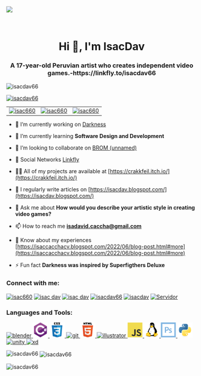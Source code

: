 
<img align="center" src="https://th.bing.com/th/id/R.1bd1cc866ba3c9b6c36983b1e4e4229b?rik=9gRRESDs0%2fVpzA&pid=ImgRaw&r=0">
<br>
<br>
<br>
<h1 align="center">Hi 👋, I'm IsacDav</h1>
<h3 align="center">A 17-year-old Peruvian artist who creates independent video games.-https://linkfly.to/isacdav66</h3>

<p align="left"> <img src="https://komarev.com/ghpvc/?username=isacdav66&label=Profile%20views&color=0e75b6&style=flat&" alt="isacdav66" /> </p>

<p align="left"> <a href="https://github.com/ryo-ma/github-profile-trophy"><img src="https://github-profile-trophy.vercel.app/?username=isacdav66&theme=radical" alt="isacdav66" /></a> </p>

<table style= "border:none">
<tr>
    <td>
<div align="left"> <a href="https://twitter.com/isac660" target="blank"><img src="https://img.shields.io/twitter/follow/isac660?logo=twitter&style=for-the-badge" alt="isac660" /></a> 
    </td>
    <td>
<div align="center"> <a href="https://www.youtube.com/channel/UCWKD-J60Pf78ZUa0qBkbppg" target="blank"><img src="https://img.shields.io/youtube/channel/subscribers/UCWKD-J60Pf78ZUa0qBkbppg?logo=youtube&style=for-the-badge" alt="isac660" /></a> </div>
    </td>
    <td>
<div align="center"> <a href="https://www.youtube.com/channel/UCWKD-J60Pf78ZUa0qBkbppg" target="blank"><img src="https://img.shields.io/discord/1016132327765717012?color=%23003366&logo=discord&logoColor=white%20&style=for-the-badge" alt="isac660" /></a> </div>
    </td>
</tr>
</table>

- 🔭 I’m currently working on [Darkness](https://crakkfeil.itch.io/darkness)

- 🌱 I’m currently learning **Software Design and Development**

- 👯 I’m looking to collaborate on [BROM (unnamed)](https://github.com/IsacDav66/BROMS.git)

- 📱 Social Networks [Linkfly](https://linkfly.to/isacdav66)

- 👨‍💻 All of my projects are available at [https://crakkfeil.itch.io/](https://crakkfeil.itch.io/)

- 📝 I regularly write articles on [https://isacdav.blogspot.com/](https://isacdav.blogspot.com/)

- 💬 Ask me about **How would you describe your artistic style in creating video games?**

- 📫 How to reach me **isadavid.caccha@gmail.com**

- 📄 Know about my experiences [https://isaccacchacv.blogspot.com/2022/06/blog-post.html#more](https://isaccacchacv.blogspot.com/2022/06/blog-post.html#more)

- ⚡ Fun fact **Darkness was inspired by Superfigthers Deluxe**

<h3 align="left">Connect with me:</h3>
<p align="left">
<a href="https://twitter.com/isac660" target="blank"><img align="center" src="https://raw.githubusercontent.com/rahuldkjain/github-profile-readme-generator/master/src/images/icons/Social/twitter.svg" alt="isac660" height="30" width="40" /></a>
<a href="https://www.linkedin.com/in/isac-dav" target="blank"><img align="center" src="https://raw.githubusercontent.com/rahuldkjain/github-profile-readme-generator/master/src/images/icons/Social/linked-in-alt.svg" alt="isac dav" height="30" width="40" /></a>
<a href="https://www.facebook.com/profile.php?id=100090222603025&mibextid=ZbWKwL" target="blank"><img align="center" src="https://raw.githubusercontent.com/rahuldkjain/github-profile-readme-generator/master/src/images/icons/Social/facebook.svg" alt="isac dav" height="30" width="40" /></a>
<a href="https://instagram.com/isacdav66" target="blank"><img align="center" src="https://raw.githubusercontent.com/rahuldkjain/github-profile-readme-generator/master/src/images/icons/Social/instagram.svg" alt="isacdav66" height="30" width="40" /></a>
<a href="https://www.youtube.com/c/isacdav" target="blank"><img align="center" src="https://raw.githubusercontent.com/rahuldkjain/github-profile-readme-generator/master/src/images/icons/Social/youtube.svg" alt="isacdav" height="30" width="40" /></a>
<a href="https://discord.gg/xXcaBfaHE5" target="blank"><img align="center" src="https://raw.githubusercontent.com/rahuldkjain/github-profile-readme-generator/master/src/images/icons/Social/discord.svg" alt="Servidor" height="30" width="40" /></a>
</p>

<h3 align="left">Languages and Tools:</h3>
<p align="left"> <a href="https://www.blender.org/" target="_blank" rel="noreferrer"> <img src="https://download.blender.org/branding/community/blender_community_badge_white.svg" alt="blender" width="40" height="40"/> </a> <a href="https://www.w3schools.com/cs/" target="_blank" rel="noreferrer"> <img src="https://raw.githubusercontent.com/devicons/devicon/master/icons/csharp/csharp-original.svg" alt="csharp" width="40" height="40"/> </a> <a href="https://www.w3schools.com/css/" target="_blank" rel="noreferrer"> <img src="https://raw.githubusercontent.com/devicons/devicon/master/icons/css3/css3-original-wordmark.svg" alt="css3" width="40" height="40"/> </a> <a href="https://git-scm.com/" target="_blank" rel="noreferrer"> <img src="https://www.vectorlogo.zone/logos/git-scm/git-scm-icon.svg" alt="git" width="40" height="40"/> </a> <a href="https://www.w3.org/html/" target="_blank" rel="noreferrer"> <img src="https://raw.githubusercontent.com/devicons/devicon/master/icons/html5/html5-original-wordmark.svg" alt="html5" width="40" height="40"/> </a> <a href="https://www.adobe.com/in/products/illustrator.html" target="_blank" rel="noreferrer"> <img src="https://www.vectorlogo.zone/logos/adobe_illustrator/adobe_illustrator-icon.svg" alt="illustrator" width="40" height="40"/> </a> <a href="https://developer.mozilla.org/en-US/docs/Web/JavaScript" target="_blank" rel="noreferrer"> <img src="https://raw.githubusercontent.com/devicons/devicon/master/icons/javascript/javascript-original.svg" alt="javascript" width="40" height="40"/> </a> <a href="https://www.linux.org/" target="_blank" rel="noreferrer"> <img src="https://raw.githubusercontent.com/devicons/devicon/master/icons/linux/linux-original.svg" alt="linux" width="40" height="40"/> </a> <a href="https://www.photoshop.com/en" target="_blank" rel="noreferrer"> <img src="https://raw.githubusercontent.com/devicons/devicon/master/icons/photoshop/photoshop-line.svg" alt="photoshop" width="40" height="40"/> </a> <a href="https://www.python.org" target="_blank" rel="noreferrer"> <img src="https://raw.githubusercontent.com/devicons/devicon/master/icons/python/python-original.svg" alt="python" width="40" height="40"/> </a> <a href="https://unity.com/" target="_blank" rel="noreferrer"> <img src="https://www.vectorlogo.zone/logos/unity3d/unity3d-icon.svg" alt="unity" width="40" height="40"/> </a> <a href="https://www.adobe.com/products/xd.html" target="_blank" rel="noreferrer"> <img src="https://cdn.worldvectorlogo.com/logos/adobe-xd.svg" alt="xd" width="40" height="40"/> </a> </p>

<p><img align="left" src="https://github-readme-stats.vercel.app/api/top-langs/?username=IsacDav66&layout=compact&theme=radical" alt="isacdav66" /></p>


<p>&nbsp;<img align="center" src="https://github-readme-stats.vercel.app/api?username=IsacDav66&show_icons=true&theme=radical" alt="isacdav66" /></p>


<p><img align="center" src="https://github-readme-streak-stats.herokuapp.com/?user=isacdav66&theme=radical" alt="isacdav66" /></p>
